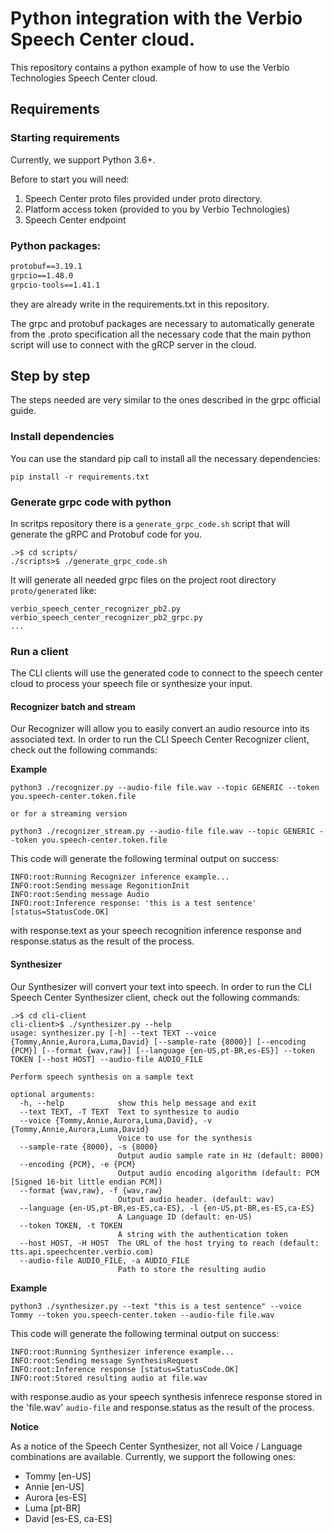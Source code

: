 # Python integration with the Verbio Speech Center cloud.

This repository contains a python example of how to use the Verbio Technologies Speech Center cloud.

## Requirements

### Starting requirements 
Currently, we support Python 3.6+.

Before to start you will need:

1. Speech Center proto files provided under proto directory.
2. Platform access token (provided to you by Verbio Technologies)
3. Speech Center endpoint



### Python packages:
```requirements.txt
protobuf==3.19.1
grpcio==1.48.0
grpcio-tools==1.41.1
```
they are already write in the requirements.txt in this repository.

The grpc and protobuf packages are necessary to automatically generate from the .proto specification all the necessary code that the main python script will use to connect with the gRCP server in the cloud.

##  Step by step
The steps needed are very similar to the ones described in the grpc official guide.

### Install dependencies
You can use the standard pip call to install all the necessary dependencies:
```commandline
pip install -r requirements.txt
```

### Generate grpc code with python
In scritps repository there is a `generate_grpc_code.sh` script that will generate the gRPC and Protobuf code for you.
```commandline
.>$ cd scripts/
./scripts>$ ./generate_grpc_code.sh

```
It will generate all needed grpc files on the project root directory `proto/generated` like:

```commandline
verbio_speech_center_recognizer_pb2.py
verbio_speech_center_recognizer_pb2_grpc.py
...
```

### Run a client

The CLI clients will use the generated code to connect to the speech center cloud to process your speech file or synthesize your input.  
  

#### Recognizer batch and stream

Our Recognizer will allow you to easily convert an audio resource into its associated text. In order to run the CLI Speech Center Recognizer client, check out the following commands:

**Example**

```commandline
python3 ./recognizer.py --audio-file file.wav --topic GENERIC --token you.speech-center.token.file

or for a streaming version

python3 ./recognizer_stream.py --audio-file file.wav --topic GENERIC --token you.speech-center.token.file

```

This code will generate the following terminal output on success:
```commandline
INFO:root:Running Recognizer inference example...
INFO:root:Sending message RegonitionInit
INFO:root:Sending message Audio
INFO:root:Inference response: 'this is a test sentence' [status=StatusCode.OK]
```
with response.text as your speech recognition inference response and response.status as the result of the process.  
  

#### Synthesizer

Our Synthesizer will convert your text into speech. In order to run the CLI Speech Center Synthesizer client, check out the following commands:

```commandline
.>$ cd cli-client
cli-client>$ ./synthesizer.py --help
usage: synthesizer.py [-h] --text TEXT --voice {Tommy,Annie,Aurora,Luma,David} [--sample-rate {8000}] [--encoding {PCM}] [--format {wav,raw}] [--language {en-US,pt-BR,es-ES}] --token TOKEN [--host HOST] --audio-file AUDIO_FILE

Perform speech synthesis on a sample text

optional arguments:
  -h, --help            show this help message and exit
  --text TEXT, -T TEXT  Text to synthesize to audio
  --voice {Tommy,Annie,Aurora,Luma,David}, -v {Tommy,Annie,Aurora,Luma,David}
                        Voice to use for the synthesis
  --sample-rate {8000}, -s {8000}
                        Output audio sample rate in Hz (default: 8000)
  --encoding {PCM}, -e {PCM}
                        Output audio encoding algorithm (default: PCM [Signed 16-bit little endian PCM])
  --format {wav,raw}, -f {wav,raw}
                        Output audio header. (default: wav)
  --language {en-US,pt-BR,es-ES,ca-ES}, -l {en-US,pt-BR,es-ES,ca-ES}
                        A Language ID (default: en-US)
  --token TOKEN, -t TOKEN
                        A string with the authentication token
  --host HOST, -H HOST  The URL of the host trying to reach (default: tts.api.speechcenter.verbio.com)
  --audio-file AUDIO_FILE, -a AUDIO_FILE
                        Path to store the resulting audio
```

**Example**

```commandline
python3 ./synthesizer.py --text "this is a test sentence" --voice Tommy --token you.speech-center.token --audio-file file.wav
```

This code will generate the following terminal output on success:
```commandline
INFO:root:Running Synthesizer inference example...
INFO:root:Sending message SynthesisRequest
INFO:root:Inference response [status=StatusCode.OK]
INFO:root:Stored resulting audio at file.wav
```
with response.audio as your speech synthesis infenrece response stored in the 'file.wav' `audio-file` and response.status as the result of the process.

**Notice**

As a notice of the Speech Center Synthesizer, not all Voice / Language combinations are available. Currently, we support the following ones:

* Tommy [en-US]
* Annie [en-US]
* Aurora [es-ES]
* Luma [pt-BR]
* David [es-ES, ca-ES]
